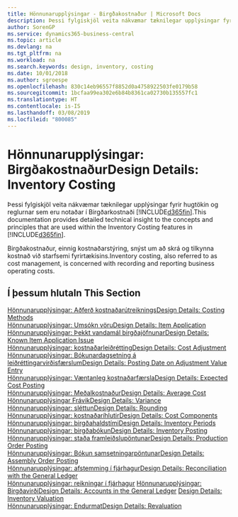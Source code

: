 ```yaml
---
title: Hönnunarupplýsingar - Birgðakostnaður | Microsoft Docs
description: Þessi fylgiskjöl veita nákvæmar tæknilegar upplýsingar fyrir hugtökin og reglurnar sem eru notaðar í Birgðarkostnaði  í Business Central.
author: SorenGP
ms.service: dynamics365-business-central
ms.topic: article
ms.devlang: na
ms.tgt_pltfrm: na
ms.workload: na
ms.search.keywords: design, inventory, costing
ms.date: 10/01/2018
ms.author: sgroespe
ms.openlocfilehash: 830c14eb96557f8852d0a4758922503fe0179b58
ms.sourcegitcommit: 1bcfaa99ea302e6b84b8361ca02730b135557fc1
ms.translationtype: HT
ms.contentlocale: is-IS
ms.lasthandoff: 03/08/2019
ms.locfileid: "800085"
---
```

# <a name="design-details-inventory-costing"></a><span data-ttu-id="8aafc-103">Hönnunarupplýsingar: Birgðakostnaður</span><span class="sxs-lookup"><span data-stu-id="8aafc-103">Design Details: Inventory Costing</span></span>
<span data-ttu-id="8aafc-104">Þessi fylgiskjöl veita nákvæmar tæknilegar upplýsingar fyrir hugtökin og reglurnar sem eru notaðar í Birgðarkostnaði [!INCLUDE[d365fin](includes/d365fin_md.md)].</span><span class="sxs-lookup"><span data-stu-id="8aafc-104">This documentation provides detailed technical insight to the concepts and principles that are used within the Inventory Costing features in [!INCLUDE[d365fin](includes/d365fin_md.md)].</span></span>  

<span data-ttu-id="8aafc-105">Birgðakostnaður, einnig kostnaðarstýring, snýst um að skrá og tilkynna kostnað við starfsemi fyrirtækisins.</span><span class="sxs-lookup"><span data-stu-id="8aafc-105">Inventory costing, also referred to as cost management, is concerned with recording and reporting business operating costs.</span></span>  

## <a name="in-this-section"></a><span data-ttu-id="8aafc-106">Í þessum hluta</span><span class="sxs-lookup"><span data-stu-id="8aafc-106">In This Section</span></span>  
[<span data-ttu-id="8aafc-107">Hönnunarupplýsingar: Aðferð kostnaðarútreiknings</span><span class="sxs-lookup"><span data-stu-id="8aafc-107">Design Details: Costing Methods</span></span>](design-details-costing-methods.md)  
[<span data-ttu-id="8aafc-108">Hönnunarupplýsingar: Umsókn vöru</span><span class="sxs-lookup"><span data-stu-id="8aafc-108">Design Details: Item Application</span></span>](design-details-item-application.md)  
[<span data-ttu-id="8aafc-109">Hönnunarupplýsingar: Þekkt vandamál birgðajöfnunar</span><span class="sxs-lookup"><span data-stu-id="8aafc-109">Design Details: Known Item Application Issue</span></span>](design-details-inventory-zero-level-open-item-ledger-entries.md)  
[<span data-ttu-id="8aafc-110">Hönnunarupplýsingar: kostnaðarleiðrétting</span><span class="sxs-lookup"><span data-stu-id="8aafc-110">Design Details: Cost Adjustment</span></span>](design-details-cost-adjustment.md)  
[<span data-ttu-id="8aafc-111">Hönnunarupplýsingar: Bókunardagsetning á leiðréttingarvirðisfærslum</span><span class="sxs-lookup"><span data-stu-id="8aafc-111">Design Details: Posting Date on Adjustment Value Entry</span></span>](design-details-inventory-adjustment-value-entry-posting-date.md)  
[<span data-ttu-id="8aafc-112">Hönnunarupplýsingar: Væntanleg kostnaðarfærsla</span><span class="sxs-lookup"><span data-stu-id="8aafc-112">Design Details: Expected Cost Posting</span></span>](design-details-expected-cost-posting.md)  
[<span data-ttu-id="8aafc-113">Hönnunarupplýsingar: Meðalkostnaður</span><span class="sxs-lookup"><span data-stu-id="8aafc-113">Design Details: Average Cost</span></span>](design-details-average-cost.md)  
[<span data-ttu-id="8aafc-114">Hönnunarupplýsingar Frávik</span><span class="sxs-lookup"><span data-stu-id="8aafc-114">Design Details: Variance</span></span>](design-details-variance.md)  
[<span data-ttu-id="8aafc-115">Hönnunarupplýsingar: sléttun</span><span class="sxs-lookup"><span data-stu-id="8aafc-115">Design Details: Rounding</span></span>](design-details-rounding.md)  
[<span data-ttu-id="8aafc-116">Hönnunarupplýsingar: kostnaðaríhlutir</span><span class="sxs-lookup"><span data-stu-id="8aafc-116">Design Details: Cost Components</span></span>](design-details-cost-components.md)  
[<span data-ttu-id="8aafc-117">Hönnunarupplýsingar: birgðahaldstími</span><span class="sxs-lookup"><span data-stu-id="8aafc-117">Design Details: Inventory Periods</span></span>](design-details-inventory-periods.md)  
[<span data-ttu-id="8aafc-118">Hönnunarupplýsingar: birgðabókun</span><span class="sxs-lookup"><span data-stu-id="8aafc-118">Design Details: Inventory Posting</span></span>](design-details-inventory-posting.md)  
[<span data-ttu-id="8aafc-119">Hönnunarupplýsingar: staða framleiðslupöntunar</span><span class="sxs-lookup"><span data-stu-id="8aafc-119">Design Details: Production Order Posting</span></span>](design-details-production-order-posting.md)  
[<span data-ttu-id="8aafc-120">Hönnunarupplýsingar: Bókun samsetningarpöntunar</span><span class="sxs-lookup"><span data-stu-id="8aafc-120">Design Details: Assembly Order Posting</span></span>](design-details-assembly-order-posting.md)  
[<span data-ttu-id="8aafc-121">Hönnunarupplýsingar: afstemming í fjárhagur</span><span class="sxs-lookup"><span data-stu-id="8aafc-121">Design Details: Reconciliation with the General Ledger</span></span>](design-details-reconciliation-with-the-general-ledger.md)  
<span data-ttu-id="8aafc-122">[Hönnunarupplýsingar: reikningar í fjárhagur](design-details-accounts-in-the-general-ledger.md)
[Hönnunarupplýsingar: Birgðavirði](design-details-inventory-valuation.md)</span><span class="sxs-lookup"><span data-stu-id="8aafc-122">[Design Details: Accounts in the General Ledger](design-details-accounts-in-the-general-ledger.md)
[Design Details: Inventory Valuation](design-details-inventory-valuation.md)</span></span>  
[<span data-ttu-id="8aafc-123">Hönnunarupplýsingar: Endurmat</span><span class="sxs-lookup"><span data-stu-id="8aafc-123">Design Details: Revaluation</span></span>](design-details-revaluation.md)
